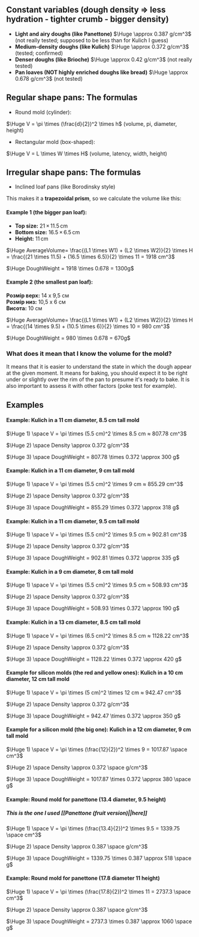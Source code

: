 ## Constant variables (dough density => less hydration - tighter crumb - bigger density)
- **Light and airy doughs (like Panettone)** $\Huge \approx 0.387 g/cm^3$ (not really tested; supposed to be less than for Kulich I guess)
- **Medium-density doughs (like Kulich)**  $\Huge \approx 0.372 g/cm^3$ (tested; confirmed)
- **Denser doughs (like Brioche)** $\Huge \approx 0.42 g/cm^3$ (not really tested)
- **Pan loaves (NOT highly enriched doughs like bread)** $\Huge \approx 0.678 g/cm^3$ (not tested)

## Regular shape pans: The formulas
- Round mold (cylinder):

$\Huge V = \pi \times (\frac{d}{2})^2 \times h$
(volume, pi, diameter, height)

- Rectangular mold (box-shaped):

$\Huge V = L \times W  \times H$
(volume, latency, width, height)

## Irregular shape pans: The formulas

- Inclined loaf pans (like Borodinsky style)

This makes it a **trapezoidal prism**, so we calculate the volume like this:

#### Example 1 (the bigger pan loaf):

- **Top size:** 21 × 11.5 cm  
- **Bottom size:** 16.5 × 6.5 cm
- **Height:** 11 cm

$\Huge AverageVolume= \frac{(L1 \times W1) + (L2 \times W2)}{2} \times H = \frac{(21 \times 11.5) + (16.5 \times 6.5)}{2} \times 11 = 1918 cm^3$ 

$\Huge DoughWeight = 1918 \times 0.678 = 1300g$

#### Example 2 (the smallest pan loaf):

**Розмір верх:** 14 x 9,5 см  
**Розмір низ:** 10,5 x 6 см  
**Висота:** 10 см
		
$\Huge AverageVolume= \frac{(L1 \times W1) + (L2 \times W2)}{2} \times H = \frac{(14 \times 9.5) + (10.5 \times 6)}{2} \times 10 = 980 cm^3$ 

$\Huge DoughWeight = 980 \times 0.678 = 670g$

### What does it mean that I know the volume for the mold?
It means that it is easier to understand the state in which the dough appear at the given moment. It means for baking, you should expect it to be right under or slightly over the rim of the pan to presume it's ready to bake. It is also important to assess it with other factors (poke test for example).

## Examples
#### **Example: Kulich in a 11 cm diameter, 8.5 cm tall mold**

$\Huge 1) \space V = \pi \times (5.5 cm)^2 \times 8.5 cm ≈ 807.78 cm^3$

$\Huge 2) \space Density \approx 0.372 g/cm^3$

$\Huge 3) \space DoughWeight = 807.78 \times 0.372 \approx 300 g$ 

#### **Example: Kulich in a 11 cm diameter, 9 cm tall mold**

$\Huge 1) \space V = \pi \times (5.5 cm)^2 \times 9 cm ≈ 855.29 cm^3$

$\Huge 2) \space Density \approx 0.372 g/cm^3$

$\Huge 3) \space DoughWeight = 855.29 \times 0.372 \approx 318 g$ 

#### **Example: Kulich in a 11 cm diameter, 9.5 cm tall mold**

$\Huge 1) \space V = \pi \times (5.5 cm)^2 \times 9.5 cm ≈ 902.81 cm^3$

$\Huge 2) \space Density \approx 0.372 g/cm^3$

$\Huge 3) \space DoughWeight = 902.81 \times 0.372 \approx 335 g$ 

#### **Example: Kulich in a 9 cm diameter, 8 cm tall mold**

$\Huge 1) \space V = \pi \times (5.5 cm)^2 \times 9.5 cm ≈ 508.93 cm^3$

$\Huge 2) \space Density \approx 0.372 g/cm^3$

$\Huge 3) \space DoughWeight = 508.93 \times 0.372 \approx 190 g$ 

#### **Example: Kulich in a 13 cm diameter, 8.5 cm tall mold**

$\Huge 1) \space V = \pi \times (6.5 cm)^2 \times 8.5 cm ≈ 1128.22 cm^3$

$\Huge 2) \space Density \approx 0.372 g/cm^3$

$\Huge 3) \space DoughWeight = 1128.22 \times 0.372 \approx 420 g$ 

#### **Example for silicon molds (the red and yellow ones): Kulich in a 10 cm diameter, 12 cm tall mold**

$\Huge 1) \space V = \pi \times (5 cm)^2 \times 12 cm ≈ 942.47 cm^3$

$\Huge 2) \space Density \approx 0.372 g/cm^3$

$\Huge 3) \space DoughWeight = 942.47 \times 0.372 \approx 350 g$ 

#### **Example for a silicon mold (the big one): Kulich in a 12 cm diameter, 9 cm tall mold**

$\Huge 1) \space V = \pi \times (\frac{12}{2})^2 \times 9 = 1017.87 \space cm^3$

$\Huge 2) \space Density \approx 0.372 \space g/cm^3$

$\Huge 3) \space DoughWeight = 1017.87 \times 0.372 \approx 380 \space g$ 

#### Example: Round mold for panettone (13.4 diameter, 9.5 height) 
##### This is the one I used [[Panettone (fruit version)||here]]

$\Huge 1) \space V = \pi \times (\frac{13.4}{2})^2 \times 9.5 = 1339.75 \space cm^3$

$\Huge 2) \space Density \approx 0.387 \space g/cm^3$

$\Huge 3) \space DoughWeight = 1339.75 \times 0.387 \approx 518 \space g$ 

#### Example: Round mold for panettone (17.8 diameter 11 height)

$\Huge 1) \space V = \pi \times (\frac{17.8}{2})^2 \times 11 = 2737.3 \space cm^3$

$\Huge 2) \space Density \approx 0.387 \space g/cm^3$

$\Huge 3) \space DoughWeight = 2737.3 \times 0.387 \approx 1060 \space g$ 
